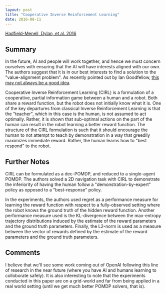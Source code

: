 ```yaml
---
layout: post
title: "Cooperative Inverse Reinforcement Learning"
date: 2016-08-11
---
```


[Hadfield-Menell, Dylan, et al. 2016](http://arxiv.org/pdf/1606.03137v2.pdf)

## Summary

In the future, AI and people will work together, and hence we must concern ourselves with ensuring that the AI will have interests aligned with our own. 
The authors suggest that it is in our best interests to find a solution to the "value-alignment problem". As recently pointed out by Ian Goodfellow,
[this may not always be a good idea](https://www.quora.com/When-do-you-expect-AI-safety-to-become-a-serious-issue).

Cooperative Inverse Reinforcement Learning (CIRL) is a formulation of a cooperative, partial information game between a human and a robot. Both share a reward 
function, but the robot does not initially know what it is. One of the key departures from classical Inverse Reinforcement Learning
is that the "teacher", which in this case is the human, is not assumed to act optimally. Rather, it is shown that sub-optimal actions
on the part of the human can result in the robot learning a better reward function. The structure of the CIRL formulation is such that it should encourage the 
human to not attempt to teach by demonstration in a way that greedily maximizes immediate reward. Rather, the human learns how to "best respond" to the robot.

## Further Notes

CIRL can be formulated as a dec-POMDP, and reduced to a single-agent POMDP. The authors solved a 2D navigation task with CIRL to demonstrate the inferiority of having the human follow a "demonstration-by-expert" policy as opposed to a "best-response" policy.

In the experiments, the authors used regret as a performance measure for learning the reward function with respect to a fully-observed setting where the robot knows the ground truth of the hidden reward function. Another performance measure used is
the KL-divergence between the max-entropy trajectory distributions induced by the estimate of the reward parameters and the ground truth parameters. Finally,
the L2-norm is used as a measure between the vector of rewards defined by the estimate of the reward parameters and the ground truth parameters.

## Comments

I believe that we'll see some work coming out of OpenAI following this line of research in the near future (where you have AI and humans learning to colloborate safely). 
It is also interesting to note that the experiments conducted in this paper are on a grid-world and far from being applied in a real world setting (until we get much better POMDP solvers, that is).  


